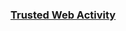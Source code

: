 ### [Trusted Web Activity](https://www.google.com/url?sa=t&rct=j&q=&esrc=s&source=web&cd=&cad=rja&uact=8&ved=2ahUKEwje-Z_Vo873AhUsSPEDHRYLAN4QFnoECAkQAQ&url=https%3A%2F%2Fdeveloper.chrome.com%2Fdocs%2Fandroid%2Ftrusted-web-activity%2F&usg=AOvVaw2meiJDnTAKUaZ-jZVJespu)

